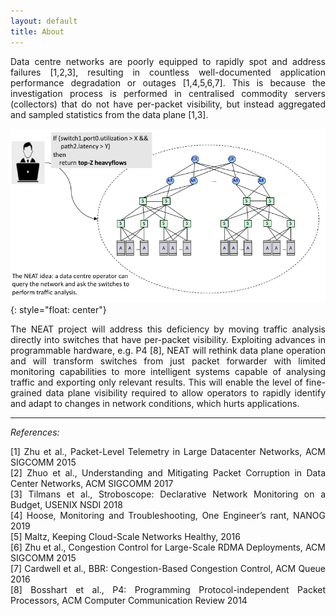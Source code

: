 ```yaml
---
layout: default
title: About
---
```


<p style='text-align: justify;'>Data centre networks are poorly equipped to rapidly spot and address failures [1,2,3], resulting in countless well-documented application performance degradation or outages [1,4,5,6,7]. This is because the investigation process is performed in centralised commodity servers (collectors) that do not have per-packet visibility, but instead aggregated and sampled statistics from the data plane [1,3].</p>

![](figures/neat-vision.png){: style="float: center"}

<p style='text-align: justify;'>The NEAT project will address this deficiency by moving traffic analysis directly into switches that have per-packet visibility. Exploiting advances in programmable hardware, e.g. P4 [8], NEAT will rethink data plane operation and will transform switches from just packet forwarder with limited monitoring capabilities to more intelligent systems capable of analysing traffic and exporting only relevant results. This will enable the level of fine-grained data plane visibility required to allow operators to rapidly identify and adapt to changes in network conditions, which hurts applications.</p>

---
*References:*<br>
<p style='text-align: justify;'>[1] Zhu et al., Packet-Level Telemetry in Large Datacenter Networks, ACM SIGCOMM 2015<br>
  [2] Zhuo et al., Understanding and Mitigating Packet Corruption in Data Center Networks, ACM SIGCOMM 2017<br>
  [3] Tilmans et al., Stroboscope: Declarative Network Monitoring on a Budget, USENIX NSDI 2018<br>
  [4] Hoose, Monitoring and Troubleshooting, One Engineer’s rant, NANOG 2019<br>
  [5] Maltz, Keeping Cloud-Scale Networks Healthy, 2016<br>
  [6] Zhu et al., Congestion Control for Large-Scale RDMA Deployments, ACM SIGCOMM 2015<br>
  [7] Cardwell et al., BBR: Congestion-Based Congestion Control, ACM Queue 2016<br>
  [8] Bosshart et al., P4: Programming Protocol-independent Packet Processors, ACM Computer Communication Review 2014</p>
